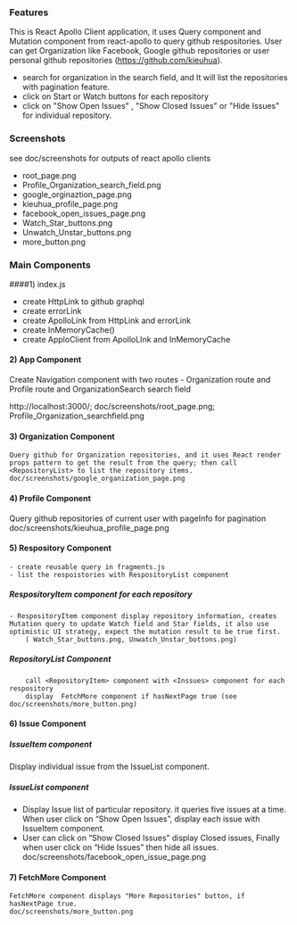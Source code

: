 ### Features
This is React Apollo Client application, it uses Query component and Mutation component from react-apollo to query github respositories.
User can get Organization like Facebook, Google github repositories or user personal github repositories (https://github.com/kieuhua).

- search for organization in the search field, and It will list the repositories with pagination feature.
-  click on Start or Watch buttons for each repository
-  click on "Show Open Issues" , "Show Closed Issues" or "Hide Issues" for individual repository.

### Screenshots ###
see doc/screenshots for outputs of react apollo clients
- root_page.png
- Profile_Organization_search_field.png 
- google_orginaztion_page.png 
- kieuhua_profile_page.png
- facebook_open_issues_page.png
- Watch_Star_buttons.png
- Unwatch_Unstar_buttons.png
- more_button.png

### Main Components

####1) index.js
- create HttpLink to github graphql
- create errorLink
- create ApolloLink from HttpLink and errorLink
- create InMemoryCache()
- create ApploClient from ApolloLInk and InMemoryCache

#### 2) App Component
Create Navigation component  with two routes - Organization route and Profile route and OrganizationSearch search field

http://localhost:3000/;   doc/screenshots/root_page.png; Profile_Organization_searchfield.png

#### 3) Organization Component 
	Query github for Organization repositories, and it uses React render props pattern to get the result from the query; then call <RepositoryList> to list the repository items.
	doc/screenshots/google_organization_page.png

#### 4) Profile Component
Query github repositories of current user with pageInfo for pagination 
doc/screenshots/kieuhua_profile_page.png

#### 5) Respository Component
	- create reusable query in fragments.js
	- list the respoistories with RespositoryList component 
##### RespositoryItem component for each repository
	- RespositoryItem component display repository information, creates Mutation query to update Watch field and Star fields, it also use optimistic UI strategy, expect the mutation result to be true first. 
		( Watch_Star_buttons.png, Unwatch_Unstar_bottons.png)
##### RepositoryList Component
		call <RepositoryItem> component with <Inssues> component for each respository
		display  FetchMore component if hasNextPage true (see doc/screenshots/more_button.png)

#### 6) Issue Component
##### IssueItem component
Display individual issue from the IssueList component.
##### IssueList component
- Display Issue list of particular repository. it queries five issues at a time. When user click on “Show Open Issues”, display each issue with IssueItem component.
- User can click on “Show Closed Issues” display Closed issues, Finally when user click on “Hide Issues” then hide all issues.
		doc/screenshots/facebook_open_issue_page.png

#### 7) FetchMore Component		
	FetchMore component displays "More Repositories" button, if hasNextPage true.
	doc/screenshots/more_button.png



